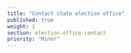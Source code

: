 ```yaml
---
title: "Contact state election office"
published: true
weight: 1
section: election-office-contact
priority: "Minor"
---
```

